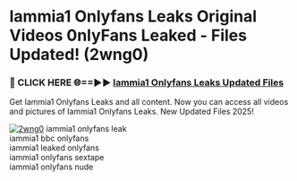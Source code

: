 # Iammia1 Onlyfans Leaks Original Videos 0nlyFans Leaked - Files Updated! (2wng0)

<h3>🔴 CLICK HERE 🌐==►► <a href="https://tinyurl.com/2wckxsce" rel="nofollow">Iammia1 Onlyfans Leaks Updated Files</a></h3>

Get Iammia1 Onlyfans Leaks and all content. Now you can access all videos and pictures of Iammia1 Onlyfans Leaks. New Updated Files 2025!

[![2wng0](https://i.imgur.com/AFduVYN.gif)](https://tinyurl.com/2wckxsce)
iammia1 onlyfans leak<br>
iammia1 bbc onlyfans<br>
iammia1 leaked onlyfans<br>
iammia1 onlyfans sextape<br>
iammia1 onlyfans nude